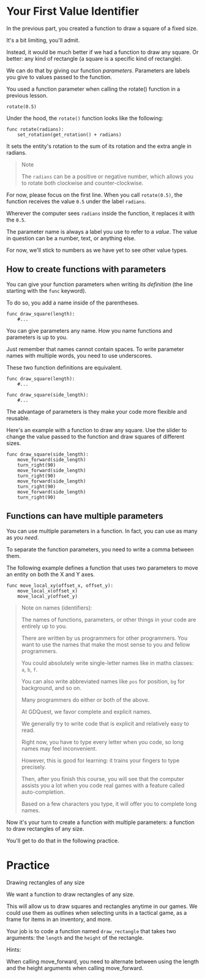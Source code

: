 # Your First Value Identifier

In the previous part, you created a function to draw a square of a fixed size.

It's a bit limiting, you'll admit.

Instead, it would be much better if we had a function to draw any square. Or better: any kind of rectangle (a square is a specific kind of rectangle).

We can do that by giving our function _parameters_. Parameters are labels you give to values passed to the function.

You used a function parameter when calling the rotate() function in a previous lesson.

```
rotate(0.5)
```

Under the hood, the `rotate()` function looks like the following:

```
func rotate(radians):
    set_rotation(get_rotation() + radians)
```

It sets the entity's rotation to the sum of its rotation and the extra angle in radians.

> Note
>
> The `radians` can be a positive or negative number, which allows you to rotate both clockwise and counter-clockwise.

For now, please focus on the first line. When you call `rotate(0.5)`, the function receives the value `0.5` under the label `radians`.

Wherever the computer sees `radians` inside the function, it replaces it with the `0.5`.

The parameter name is always a label you use to refer to a _value_. The value in question can be a number, text, or anything else.

For now, we'll stick to numbers as we have yet to see other value types.

## How to create functions with parameters

You can give your function parameters when writing its _definition_ (the line starting with the `func` keyword).

To do so, you add a name inside of the parentheses.

```
func draw_square(length):
    #...
```

You can give parameters any name. How you name functions and parameters is up to you. 

Just remember that names cannot contain spaces. To write parameter names with multiple words, you need to use underscores.

These two function definitions are equivalent.

```
func draw_square(length):
    #...

func draw_square(side_length):
    #...
```


<!-- Illustration of a function definition, function call, and how the label gets replaced by the value -->

The advantage of parameters is they make your code more flexible and reusable.

Here's an example with a function to draw any square. Use the slider to change the value passed to the function and draw squares of different sizes.

```gdscript
func draw_square(side_length):
    move_forward(side_length)
    turn_right(90)
    move_forward(side_length)
    turn_right(90)
    move_forward(side_length)
    turn_right(90)
    move_forward(side_length)
    turn_right(90)
```

## Functions can have multiple parameters

You can use multiple parameters in a function. In fact, you can use as many as you _need_.

To separate the function parameters, you need to write a comma between them.

<!-- Illustration with comma -->

The following example defines a function that uses two parameters to move an entity on both the X and Y axes.

```
func move_local_xy(offset_x, offset_y):
    move_local_x(offset_x)
    move_local_y(offset_y)
```

> Note on names (identifiers):
> 
> The names of functions, parameters, or other things in your code are entirely up to you.
> 
> There are written by us programmers for other programmers. You want to use the names that make the most sense to you and fellow programmers.
> 
> You could absolutely write single-letter names like in maths classes: `a`, `b`, `f`.
> 
> You can also write abbreviated names like `pos` for position, `bg` for background, and so on.
> 
> Many programmers do either or both of the above.
> 
> At GDQuest, we favor complete and explicit names.
> 
> We generally try to write code that is explicit and relatively easy to read.
> 
> Right now, you have to type every letter when you code, so long names may feel inconvenient.
> 
> However, this is good for learning: it trains your fingers to type precisely.
> 
> Then, after you finish this course, you will see that the computer assists you a lot when you code real games with a feature called auto-completion.
> 
> Based on a few characters you type, it will offer you to complete long names.

Now it's your turn to create a function with multiple parameters: a function to draw rectangles of any size.

You'll get to do that in the following practice.

# Practice

Drawing rectangles of any size

We want a function to draw rectangles of any size.

This will allow us to draw squares and rectangles anytime in our games. We could use them as outlines when selecting units in a tactical game, as a frame for items in an inventory, and more.

Your job is to code a function named `draw_rectangle` that takes two arguments: the `length` and the `height` of the rectangle.


Hints:

When calling move_forward, you need to alternate between using the length and the height arguments when calling move_forward.
